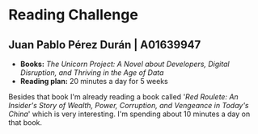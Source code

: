 # Reading Challenge
## Juan Pablo Pérez Durán | A01639947

- **Books:** *The Unicorn Project: A Novel about Developers, Digital Disruption, and Thriving in the Age of Data*
- **Reading plan:** 20 minutes a day for 5 weeks

Besides that book I'm already reading a book called '*Red Roulete: An Insider's Story of Wealth, Power, Corruption, and Vengeance in Today's China*' which is very interesting. I'm spending about 10 minutes a day on that book.